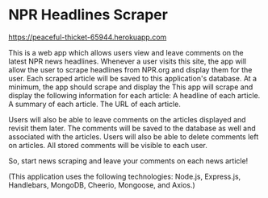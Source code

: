 # NPR Headlines Scraper

https://peaceful-thicket-65944.herokuapp.com

This is a web app which allows users view and leave comments on the latest NPR news headlines. 
Whenever a user visits this site, the app will allow the user to scrape headlines from NPR.org and display them for the 
user. Each scraped article will be saved to this application's database. At a minimum, the app should scrape and display the 
This app will scrape and display the following information for each article:
A headline of each article.
A summary of each article.
The URL of each article.

Users will also be able to leave comments on the articles displayed and revisit them later. The comments will be saved to 
the database as well and associated with the articles. Users will also be able to delete comments left on articles. All 
stored comments will be visible to each user.

So, start news scraping and leave your comments on each news article!

(This application uses the following technologies: Node.js, Express.js, Handlebars, MongoDB, Cheerio, Mongoose, and Axios.)

